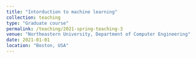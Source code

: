```yaml
---
title: "Intorduction to machine learning"
collection: teaching
type: "Graduate course"
permalink: /teaching/2021-spring-teaching-3
venue: "Northeastern University, Department of Computer Engineering"
date: 2021-01-01
location: "Boston, USA"
---
```

